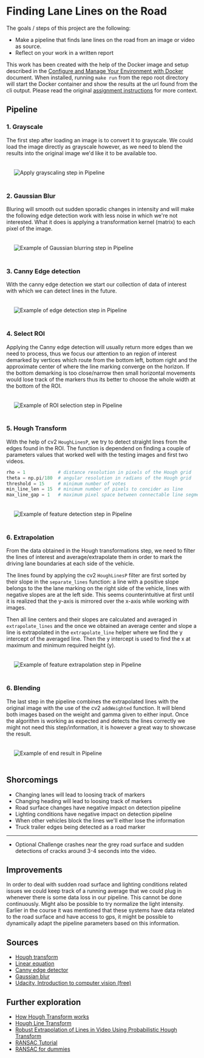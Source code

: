 # Finding Lane Lines on the Road

The goals / steps of this project are the following:

* Make a pipeline that finds lane lines on the road from an image or video as source.
* Reflect on your work in a written report

This work has been created with the help of the Docker image and setup described in the [Configure and Manage Your Environment with Docker](https://github.com/udacity/CarND-Term1-Starter-Kit/blob/master/doc/configure_via_docker.md) document. When installed, running `make run` from the repo root directory will start the Docker container and show the results at the url found from the cli output. Please read the original [assignment instructions](./ASSIGNMENT.md) for more context.

## Pipeline

### 1. Grayscale

The first step after loading an image is to convert it to grayscale. We could load the image directly as grayscale however, as we need to blend the results into the original image we'd like it to be available too.

<img src="./output/grayscale.jpg"
     alt="Apply grayscaling step in Pipeline"
     style="margin: 20px;" />

### 2. Gaussian Blur

Bluring will smooth out sudden sporadic changes in intensity and will make the following edge detection work with less noise in which we're not interested. What it does is applying a transformation kernel (matrix) to each pixel of the image.

<img src="./output/gaussian.jpg"
     alt="Example of Gaussian blurring step in Pipeline"
     style="margin: 20px;" />

### 3. Canny Edge detection

With the canny edge detection we start our collection of data of interest  with which we can detect lines in the future.

<img src="./output/canny.jpg"
     alt="Example of edge detection step in Pipeline"
     style="margin: 20px;" />

### 4. Select ROI

Applying the Canny edge detection will usually return more edges than we need to process, thus we focus our attention to an region of interest demarked by vertices which route from the bottom left, bottom right and the approximate center of where the line marking converge on the horizon. If the bottom demarking is too close/narrow then small horizontal movements would lose track of the markers thus its better to choose the whole width at the bottom of the ROI.

<img src="./output/roi.jpg"
     alt="Example of ROI selection step in Pipeline"
     style="margin: 20px;" />

### 5. Hough Transform

With the help of cv2 `HoughLinesP`, we try to detect straight lines from the edges found in the ROI.
The function is dependend on finding a couple of parameters values that worked well with the testing images and first two videos.

```python
rho = 1            # distance resolution in pixels of the Hough grid
theta = np.pi/180  # angular resolution in radians of the Hough grid
threshold = 15     # minimum number of votes
min_line_len = 15  # minimum number of pixels to concider as line
max_line_gap = 1   # maximum pixel space between connectable line segments.
```

<img src="./output/hough.jpg"
     alt="Example of feature detection step in Pipeline"
     style="margin: 20px;" />

### 6. Extrapolation

From the data obtained in the Hough transformations step, we need to filter the lines of interest and average/extrapolate them in order to mark the driving lane boundaries at each side of the vehicle.

The lines found by applying the cv2 `HoughLinesP` filter are first sorted by their slope in the `separate_lines` function: a line with a positive slope belongs to the the lane marking on the right side of the vehicle, lines with negative slopes are at the left side. This seems counterintuitive at first until it is realized that the y-axis is mirrored over the x-axis while working with images.

Then all line centers and their slopes are calculated and averaged in `extrapolate_lines` and the once we obtained an average center and slope a line is extrapolated in the `extrapolate_line` helper where we find the y intercept of the averaged line. Then the y intercept is used to find the x at maximum and minimum required height (y).

<img src="./output/extrapolate.jpg"
     alt="Example of feature extrapolation step in Pipeline"
     style="margin: 20px;" />

### 6. Blending

The last step in the pipeline combines the extrapolated lines with the original image with the use of the
cv2 `addWeighted` function. It will blend both images based on the weight and gamma given to either input.
Once the algorithm is working as expected and detects the lines correctly we might not need this step/information, it is however a great way to showcase the result.

<img src="./output/result.jpg"
     alt="Example of end result in Pipeline"
     style="margin: 20px;" />

## Shorcomings

* Changing lanes will lead to loosing track of markers
* Changing heading will lead to loosing track of markers
* Road surface changes have negative impact on detection pipeline
* Lighting conditions have negative impact on detection pipeline
* When other vehicles block the lines we'll either lose the information
* Truck trailer edges being detected as a road marker

---

* Optional Challenge crashes near the grey road surface and sudden detections of cracks around 3-4 seconds into the video.

## Improvements

In order to deal with sudden road surface and lighting conditions related issues we could keep track
of a running average that we could plug in whenever there is some data loss in our pipeline. This cannot be done continuously. Might also be possible to try normalize the light intensity.
Earlier in the course it was mentioned that these systems have data related to the road surface and have access to gps, it might be possible to dynamically adapt the pipeline parameters based on this information.

## Sources

* [Hough transform](https://en.wikipedia.org/wiki/Hough_transform)
* [Linear equation](https://en.wikipedia.org/wiki/Linear_equation)
* [Canny edge detector](https://en.wikipedia.org/wiki/Canny_edge_detector)
* [Gaussian blur](https://en.wikipedia.org/wiki/Gaussian_blur)
* [Udacity, Introduction to computer vision (free)](https://www.udacity.com/course/introduction-to-computer-vision--ud810)

## Further exploration

* [How Hough Transform works](https://www.youtube.com/watch?v=4zHbI-fFIlI)
* [Hough Line Transform](https://docs.opencv.org/3.4.0/d9/db0/tutorial_hough_lines.html)
* [Robust Extrapolation of Lines in Video Using Probabilistic Hough Transform](https://medium.com/@esmat.anis/robust-extrapolation-of-lines-in-video-using-linear-hough-transform-edd39d642ddf)
* [RANSAC Tutorial](http://www.math-info.univ-paris5.fr/~lomn/Cours/CV/SeqVideo/Material/RANSAC-tutorial.pdf)
* [RANSAC for dummies](http://www.math-info.univ-paris5.fr/~lomn/Cours/CV/SeqVideo/Material/RANSAC-tutorial.pdf)
